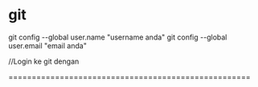 # git
git config --global user.name "username anda"
git config --global user.email "email anda"

//Login ke git dengan

====================================================

